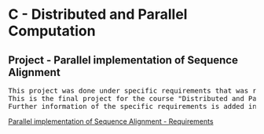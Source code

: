 # C - Distributed and Parallel Computation
## Project - Parallel implementation of Sequence Alignment
<pre>This project was done under specific requirements that was requested by the lecturer.
This is the final project for the course "Distributed and Parallel Computation".
Further information of the specific requirements is added in the link below.</pre>
[Parallel implementation of Sequence Alignment - Requirements](./Parallel%20implementation%20of%20Sequence%20Allignment%20.pdf)
